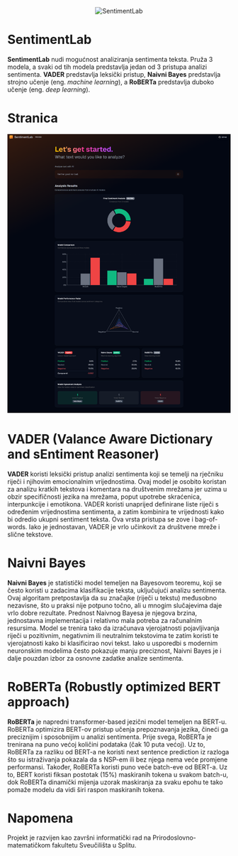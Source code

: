 <p align="center">
  <img src="https://projekt-henna.vercel.app/favicon.ico" alt="SentimentLab" width="128" height="128">
</p>

# SentimentLab
**SentimentLab** nudi mogućnost analiziranja sentimenta teksta. Pruža 3 modela, a svaki od tih modela predstavlja jedan od 3 pristupa analizi sentimenta. **VADER** predstavlja leksički pristup, **Naivni Bayes** predstavlja strojno učenje (eng. *machine learning*), a **RoBERTa** predstavlja duboko učenje (eng. *deep learning*).

# Stranica
<img src="public/readme/01.png" alt="App Screenshot" width="600">

# VADER (Valance Aware Dictionary and sEntiment Reasoner)
**VADER** koristi leksički pristup analizi sentimenta koji se temelji na rječniku riječi i njihovim emocionalnim vrijednostima. Ovaj model je osobito koristan za analizu kratkih tekstova i komentara na društvenim mrežama jer uzima u obzir specifičnosti jezika na mrežama, poput upotrebe skraćenica, interpunkcije i emotikona. VADER koristi unaprijed definirane liste riječi s određenim vrijednostima sentimenta, a zatim kombinira te vrijednosti kako bi odredio ukupni sentiment teksta. Ova vrsta pristupa se zove i bag-of-words. Iako je jednostavan, VADER je vrlo učinkovit za društvene mreže i slične tekstove.

# Naivni Bayes
**Naivni Bayes** je statistički model temeljen na Bayesovom teoremu, koji se često koristi u zadacima klasifikacije teksta, uključujući analizu sentimenta. Ovaj algoritam pretpostavlja da su značajke (riječi u tekstu) međusobno nezavisne, što u praksi nije potpuno točno, ali u mnogim slučajevima daje vrlo dobre rezultate. Prednost Naivnog Bayesa je njegova brzina, jednostavna implementacija i relativno mala potreba za računalnim resursima. Model se trenira tako da izračunava vjerojatnosti pojavljivanja riječi u pozitivnim, negativnim ili neutralnim tekstovima te zatim koristi te vjerojatnosti kako bi klasificirao novi tekst. Iako u usporedbi s modernim neuronskim modelima često pokazuje manju preciznost, Naivni Bayes je i dalje pouzdan izbor za osnovne zadatke analize sentimenta.

# RoBERTa (Robustly optimized BERT approach)
**RoBERTa** je napredni transformer-based jezični model temeljen na BERT-u. RoBERTa optimizira BERT-ov pristup učenja prepoznavanja jezika, čineći ga preciznijim i sposobnijim u analizi sentimenta. Prije svega, RoBERTa je trenirana na puno većoj količini podataka (čak 10 puta većoj). Uz to, RoBERTa za razliku od BERT-a ne koristi next sentence prediction iz razloga što su istraživanja pokazala da s NSP-em ili bez njega nema veće promjene performansi. Također, RoBERTa koristi puno veće batch-eve od BERT-a. Uz to, BERT koristi fiksan postotak (15%) maskiranih tokena u svakom batch-u, dok RoBERTa dinamički mijenja uzorak maskiranja za svaku epohu te tako pomaže modelu da vidi širi raspon maskiranih tokena.

# Napomena
Projekt je razvijen kao završni informatički rad na Prirodoslovno-matematičkom fakultetu Sveučilišta u Splitu.